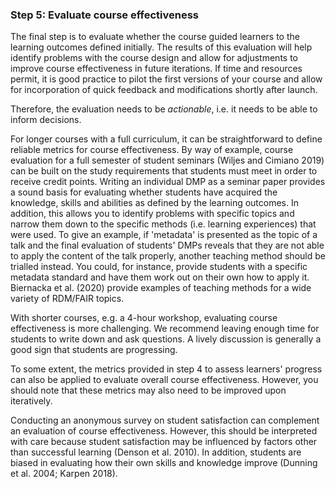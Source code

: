 ### Step 5: Evaluate course effectiveness

The final step is to evaluate whether the course guided learners to the learning outcomes defined initially. The results of this evaluation will help identify problems with the course design and allow for adjustments to improve course effectiveness in future iterations. If time and resources permit, it is good practice to pilot the first versions of your course and allow for incorporation of quick feedback and modifications shortly after launch.

Therefore, the evaluation needs to be _actionable_, i.e. it needs to be able to inform decisions.

For longer courses with a full curriculum, it can be straightforward to define reliable metrics for course effectiveness. By way of example, course evaluation for a full semester of student seminars (Wiljes and Cimiano 2019) can be built on the study requirements that students must meet in order to receive credit points. Writing an individual DMP as a seminar paper provides a sound basis for evaluating whether students have acquired the knowledge, skills and abilities as defined by the learning outcomes. In addition, this allows you to identify problems with specific topics and narrow them down to the specific methods (i.e. learning experiences) that were used. To give an example, if &#39;metadata&#39; is presented as the topic of a talk and the final evaluation of students&#39; DMPs reveals that they are not able to apply the content of the talk properly, another teaching method should be trialled instead. You could, for instance, provide students with a specific metadata standard and have them work out on their own how to apply it. Biernacka et al. (2020) provide examples of teaching methods for a wide variety of RDM/FAIR topics.

With shorter courses, e.g. a 4-hour workshop, evaluating course effectiveness is more challenging. We recommend leaving enough time for students to write down and ask questions. A lively discussion is generally a good sign that students are progressing.

To some extent, the metrics provided in step 4 to assess learners&#39; progress can also be applied to evaluate overall course effectiveness. However, you should note that these metrics may also need to be improved upon iteratively.

Conducting an anonymous survey on student satisfaction can complement an evaluation of course effectiveness. However, this should be interpreted with care because student satisfaction may be influenced by factors other than successful learning (Denson et al. 2010). In addition, students are biased in evaluating how their own skills and knowledge improve (Dunning et al. 2004; Karpen 2018).
